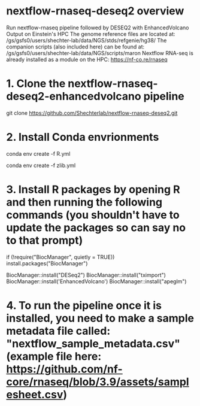 # nextflow-rnaseq-deseq2 overview
Run nextflow-rnaseq pipeline followed by DESEQ2 with EnhancedVolcano Output on Einstein's HPC 
The genome reference files are located at: /gs/gsfs0/users/shechter-lab/data/NGS/stds/refgenie/hg38/
The companion scripts (also included here) can be found at: /gs/gsfs0/users/shechter-lab/data/NGS/scripts/maron
Nextflow RNA-seq is already installed as a module on the HPC: https://nf-co.re/rnaseq

# 1. Clone the nextflow-rnaseq-deseq2-enhancedvolcano pipeline

git clone https://github.com/Shechterlab/nextflow-rnaseq-deseq2.git


# 2. Install Conda envrionments

conda env create -f R.yml

conda env create -f zlib.yml

# 3. Install R packages by opening R and then running the following commands (you shouldn't have to update the packages so can say no to that prompt)

if (!require("BiocManager", quietly = TRUE))
    install.packages("BiocManager")

BiocManager::install("DESeq2")
BiocManager::install("tximport")
BiocManager::install('EnhancedVolcano')
BiocManager::install("apeglm")

# 4. To run the pipeline once it is installed, you need to make a sample metadata file called: "nextflow_sample_metadata.csv" (example file here: https://github.com/nf-core/rnaseq/blob/3.9/assets/samplesheet.csv)






